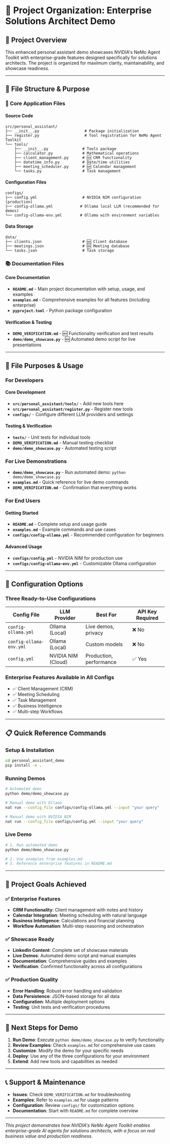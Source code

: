 # 📁 Project Organization: Enterprise Solutions Architect Demo

## 🎯 **Project Overview**

This enhanced personal assistant demo showcases NVIDIA's NeMo Agent Toolkit with enterprise-grade features designed specifically for solutions architects. The project is organized for maximum clarity, maintainability, and showcase readiness.

---

## 📂 **File Structure & Purpose**

### 🚀 **Core Application Files**

#### **Source Code**
```
src/personal_assistant/
├── __init__.py                    # Package initialization
├── register.py                    # Tool registration for NeMo Agent Toolkit
└── tools/
    ├── __init__.py               # Tools package
    ├── calculator.py             # Mathematical operations
    ├── client_management.py      # 🆕 CRM functionality
    ├── datetime_info.py          # Date/time utilities
    ├── meeting_scheduler.py      # 🆕 Calendar management
    └── tasks.py                  # Task management
```

#### **Configuration Files**
```
configs/
├── config.yml                    # NVIDIA NIM configuration (production)
├── config-ollama.yml            # Ollama local LLM (recommended for demos)
└── config-ollama-env.yml        # Ollama with environment variables
```

#### **Data Storage**
```
data/
├── clients.json                  # 🆕 Client database
├── meetings.json                 # 🆕 Meeting database
└── tasks.json                    # Task storage
```

### 📚 **Documentation Files**

#### **Core Documentation**
- **`README.md`** - Main project documentation with setup, usage, and examples
- **`examples.md`** - Comprehensive examples for all features (including enterprise)
- **`pyproject.toml`** - Python package configuration



#### **Verification & Testing**
- **`DEMO_VERIFICATION.md`** - 🆕 Functionality verification and test results
- **`demo/demo_showcase.py`** - 🆕 Automated demo script for live presentations

---

## 🎯 **File Purposes & Usage**

### **For Developers**

#### **Core Development**
- **`src/personal_assistant/tools/`** - Add new tools here
- **`src/personal_assistant/register.py`** - Register new tools
- **`configs/`** - Configure different LLM providers and settings

#### **Testing & Verification**
- **`tests/`** - Unit tests for individual tools
- **`DEMO_VERIFICATION.md`** - Manual testing checklist
- **`demo/demo_showcase.py`** - Automated testing script

### **For Live Demonstrations**
- **`demo/demo_showcase.py`** - Run automated demo: `python demo/demo_showcase.py`
- **`examples.md`** - Quick reference for live demo commands
- **`DEMO_VERIFICATION.md`** - Confirmation that everything works

### **For End Users**

#### **Getting Started**
- **`README.md`** - Complete setup and usage guide
- **`examples.md`** - Example commands and use cases
- **`configs/config-ollama.yml`** - Recommended configuration for beginners

#### **Advanced Usage**
- **`configs/config.yml`** - NVIDIA NIM for production use
- **`configs/config-ollama-env.yml`** - Customizable Ollama configuration

---

## 🔧 **Configuration Options**

### **Three Ready-to-Use Configurations**

| Config File | LLM Provider | Best For | API Key Required |
|-------------|--------------|----------|------------------|
| `config-ollama.yml` | Ollama (Local) | Live demos, privacy | ❌ No |
| `config-ollama-env.yml` | Ollama (Local) | Custom models | ❌ No |
| `config.yml` | NVIDIA NIM (Cloud) | Production, performance | ✅ Yes |

### **Enterprise Features Available in All Configs**
- ✅ Client Management (CRM)
- ✅ Meeting Scheduling
- ✅ Task Management
- ✅ Business Intelligence
- ✅ Multi-step Workflows

---

## 📋 **Quick Reference Commands**

### **Setup & Installation**
```bash
cd personal_assistant_demo
pip install -e .
```

### **Running Demos**
```bash
# Automated demo
python demo/demo_showcase.py

# Manual demo with Ollama
nat run --config_file configs/config-ollama.yml --input "your query"

# Manual demo with NVIDIA NIM
nat run --config_file configs/config.yml --input "your query"
```

### **Live Demo**
```bash
# 1. Run automated demo
python demo/demo_showcase.py

# 2. Use examples from examples.md
# 3. Reference enterprise features in README.md
```

---

## 🎯 **Project Goals Achieved**

### ✅ **Enterprise Features**
- **CRM Functionality**: Client management with notes and history
- **Calendar Integration**: Meeting scheduling with natural language
- **Business Intelligence**: Calculations and financial planning
- **Workflow Automation**: Multi-step reasoning and orchestration

### ✅ **Showcase Ready**
- **LinkedIn Content**: Complete set of showcase materials
- **Live Demos**: Automated demo script and manual examples
- **Documentation**: Comprehensive guides and examples
- **Verification**: Confirmed functionality across all configurations

### ✅ **Production Quality**
- **Error Handling**: Robust error handling and validation
- **Data Persistence**: JSON-based storage for all data
- **Configuration**: Multiple deployment options
- **Testing**: Unit tests and verification procedures

---

## 🚀 **Next Steps for Demo**

1. **Run Demo**: Execute `python demo/demo_showcase.py` to verify functionality
2. **Review Examples**: Check `examples.md` for comprehensive use cases
3. **Customize**: Modify the demo for your specific needs
4. **Deploy**: Use any of the three configurations for your environment
5. **Extend**: Add new tools and capabilities as needed

---

## 📞 **Support & Maintenance**

- **Issues**: Check `DEMO_VERIFICATION.md` for troubleshooting
- **Examples**: Refer to `examples.md` for usage patterns
- **Configuration**: Review `configs/` for customization options
- **Documentation**: Start with `README.md` for complete overview

---

*This project demonstrates how NVIDIA's NeMo Agent Toolkit enables enterprise-grade AI agents for solutions architects, with a focus on real business value and production readiness.*
